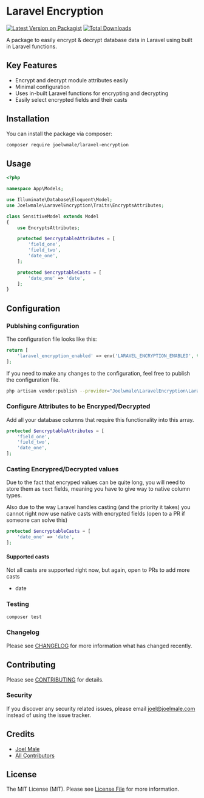 # Laravel Encryption

[![Latest Version on Packagist](https://img.shields.io/packagist/v/joelwmale/laravel-encryption.svg?style=flat-square)](https://packagist.org/packages/joelwmale/laravel-encryption)
[![Total Downloads](https://img.shields.io/packagist/dt/joelwmale/laravel-encryption.svg?style=flat-square)](https://packagist.org/packages/joelwmale/laravel-encryption)

A package to easily encrypt & decrypt database data in Laravel using built in Laravel functions.

## Key Features

- Encrypt and decrypt module attributes easily
- Minimal configuration
- Uses in-built Laravel functions for encrypting and decrypting
- Easily select encrypted fields and their casts

## Installation

You can install the package via composer:

```bash
composer require joelwmale/laravel-encryption
```

## Usage

```php
<?php

namespace App\Models;

use Illuminate\Database\Eloquent\Model;
use Joelwmale\LaravelEncryption\Traits\EncryptsAttributes;

class SensitiveModel extends Model
{
    use EncryptsAttributes;

    protected $encryptableAttributes = [
        'field_one',
        'field_two',
        'date_one',
    ];

    protected $encryptableCasts = [
        'date_one' => 'date',
    ];
}
```

## Configuration

### Publshing configuration

The configuration file looks like this:

```php
return [
    'laravel_encryption_enabled' => env('LARAVEL_ENCRYPTION_ENABLED', true),
];
```

If you need to make any changes to the configuration, feel free to publish the configuration file.

```sh
php artisan vendor:publish --provider="Joelwmale\LaravelEncryption\LaravelEncryptionServiceProvider"
```

### Configure Attributes to be Encryped/Decrypted

Add all your database columns that require this functionality into this array.

```php
protected $encryptableAttributes = [
    'field_one',
    'field_two',
    'date_one',
];
```


### Casting Encrypred/Decrypted values

Due to the fact that encryped values can be quite long, you will need to store them as `text` fields, meaning you have to give way to native column types.

Also due to the way Laravel handles casting (and the priority it takes) you cannot right now use native casts with encrypted fields (open to a PR if someone can solve this)

```php
protected $encryptableCasts = [
    'date_one' => 'date',
];
```

#### Supported casts

Not all casts are supported right now, but again, open to PRs to add more casts

- date

### Testing

```bash
composer test
```

### Changelog

Please see [CHANGELOG](CHANGELOG.md) for more information what has changed recently.

## Contributing

Please see [CONTRIBUTING](CONTRIBUTING.md) for details.

### Security

If you discover any security related issues, please email joel@joelmale.com instead of using the issue tracker.

## Credits

- [Joel Male](https://github.com/joelwmale)
- [All Contributors](../../contributors)

## License

The MIT License (MIT). Please see [License File](LICENSE.md) for more information.
